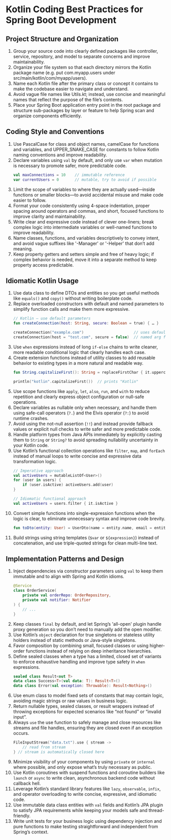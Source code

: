 # Kotlin Coding Best Practices for Spring Boot Development

## Project Structure and Organization

1.	Group your source code into clearly defined packages like controller, service, repository, and model to separate concerns and improve maintainability.
2.	Organize your file system so that each directory mirrors the Kotlin package name (e.g. put com.myapp.users under src/main/kotlin/com/myapp/users).
3.	Name each Kotlin file after the primary class or concept it contains to make the codebase easier to navigate and understand.
4.	Avoid vague file names like Utils.kt; instead, use concise and meaningful names that reflect the purpose of the file’s contents.
5.	Place your Spring Boot application entry point in the root package and structure sub-packages by layer or feature to help Spring scan and organize components efficiently.

## Coding Style and Conventions

1.	Use PascalCase for class and object names, camelCase for functions and variables, and UPPER_SNAKE_CASE for constants to follow Kotlin naming conventions and improve readability.
2.	Declare variables using `val` by default, and only use `var` when mutation is necessary to promote safer, more predictable code.
    ```kotlin
    val maxConnections = 10    // immutable reference
    var currentUsers = 0       // mutable, try to avoid if possible
    ``` 
3.	Limit the scope of variables to where they are actually used—inside functions or smaller blocks—to avoid accidental misuse and make code easier to follow.
4.	Format your code consistently using 4-space indentation, proper spacing around operators and commas, and short, focused functions to improve clarity and maintainability.
5.	Write clear and expressive code instead of clever one-liners; break complex logic into intermediate variables or well-named functions to improve readability.
6.	Name classes, functions, and variables descriptively to convey intent, and avoid vague suffixes like '-Manager' or '-Helper' that don’t add meaning.
7.	Keep property getters and setters simple and free of heavy logic; if complex behavior is needed, move it into a separate method to keep property access predictable.

## Idiomatic Kotlin Usage

1.	Use data class to define DTOs and entities so you get useful methods like `equals()` and `copy()` without writing boilerplate code.
2.	Replace overloaded constructors with default and named parameters to simplify function calls and make them more expressive.
    ```kotlin
    // Kotlin – use default parameters
    fun createConnection(host: String, secure: Boolean = true) { … }

    createConnection("example.com")                      // uses default secure=true
    createConnection(host = "test.com", secure = false)  // named arg for clarity
    ``` 
3.	Use `when` expressions instead of long `if-else` chains to write cleaner, more readable conditional logic that clearly handles each case.
4.	Create extension functions instead of utility classes to add reusable behavior to existing types in a more natural and readable way.
    ```kotlin
    fun String.capitalizeFirst(): String = replaceFirstChar { it.uppercaseChar() }

    println("kotlin".capitalizeFirst())  // prints "Kotlin"
    ```
5.	Use scope functions like `apply`, `let`, `also`, `run`, and `with` to reduce repetition and clearly express object configuration or null-safe operations.
6.	Declare variables as nullable only when necessary, and handle them using safe-call operators (`?.`) and the Elvis operator (`?:`) to avoid runtime crashes.
7.	Avoid using the not-null assertion (`!!`) and instead provide fallback values or explicit null checks to write safer and more predictable code.
8.	Handle platform types from Java APIs immediately by explicitly casting them to `String` or `String?` to avoid spreading nullability uncertainty in your Kotlin code.
9.	Use Kotlin’s functional collection operations like `filter`, `map`, and `forEach` instead of manual loops to write concise and expressive data transformation logic.
    ```kotlin
    // Imperative approach
    val activeUsers = mutableListOf<User>()
    for (user in users) {
        if (user.isActive) activeUsers.add(user)
    }

    // Idiomatic functional approach
    val activeUsers = users.filter { it.isActive }
    ``` 
10.	Convert simple functions into single-expression functions when the logic is clear, to eliminate unnecessary syntax and improve code brevity.
    ```kotlin
    fun toDto(entity: User) = UserDto(name = entity.name, email = entity.email)
    ``` 
11.	Build strings using string templates (`$var` or `${expression}`) instead of concatenation, and use triple-quoted strings for clean multi-line text.

## Implementation Patterns and Design

1.	Inject dependencies via constructor parameters using `val` to keep them immutable and to align with Spring and Kotlin idioms.
    ```kotlin
    @Service
    class OrderService(
        private val orderRepo: OrderRepository,
        private val notifier: Notifier
    ) {
        // ...
    }
    ``` 
2.	Keep classes `final` by default, and let Spring’s 'all-open' plugin handle proxy generation so you don’t need to manually add the open modifier.
3.	Use Kotlin’s `object` declaration for true singletons or stateless utility holders instead of static methods or Java-style singletons.
4.	Favor composition by combining small, focused classes or using higher-order functions instead of relying on deep inheritance hierarchies.
5.	Define sealed classes when a type has a limited, closed set of variants to enforce exhaustive handling and improve type safety in `when` expressions.
    ```kotlin
    sealed class Result<out T>
    data class Success<T>(val data: T): Result<T>()
    data class Error(val exception: Throwable): Result<Nothing>()
    ``` 
6.	Use enum class to model fixed sets of constants that may contain logic, avoiding magic strings or raw values in business logic.
7.	Return nullable types, sealed classes, or result wrappers instead of throwing exceptions for expected scenarios like “not found” or “invalid input”.
8.	Always `use` the use function to safely manage and close resources like streams and file handles, ensuring they are closed even if an exception occurs.
    ```kotlin
    FileInputStream("data.txt").use { stream ->
        // read from stream 
    } // stream is automatically closed here
    ``` 
9.	Minimize visibility of your components by using `private` or `internal` where possible, and only expose what’s truly necessary as public.
10.	Use Kotlin coroutines with suspend functions and coroutine builders like `launch` or `async` to write clean, asynchronous backend code without callback hell.
11.	Leverage Kotlin’s standard library features like `lazy`, `observable`, `infix`, and operator overloading to write concise, expressive, and idiomatic code.
12.	Use immutable data class entities with `val` fields and Kotlin’s JPA plugin to satisfy JPA requirements while keeping your models safe and thread-friendly.
13.	Write unit tests for your business logic using dependency injection and pure functions to make testing straightforward and independent from Spring’s context.